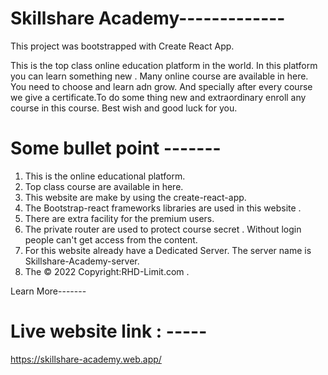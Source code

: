# Skillshare Academy-------------

This project was bootstrapped with Create React App.

This is the top class online education platform in the world.
In this platform you can learn something new . Many online course are available in here. You need to choose and learn adn grow. And specially after every course we give a certificate.To do some thing new and extraordinary enroll any course in this course. 
Best wish and good luck for you. 



# Some bullet point -------

1. This is the online educational platform.
2. Top class course are available in here.
3. This website are make by using the create-react-app.
4. The Bootstrap-react frameworks libraries are used in this website .
5. There are extra facility for the premium users. 
6. The private router are used to protect course secret . Without login people can't get access from the content.
7. For this website already have a Dedicated Server. The server name is Skillshare-Academy-server.
8. The © 2022 Copyright:RHD-Limit.com .


Learn More-------
# Live website link : -----


https://skillshare-academy.web.app/